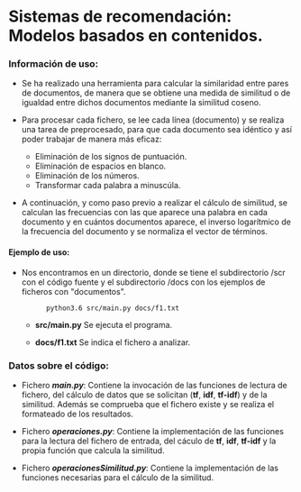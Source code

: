 # Sistemas de recomendación: Modelos basados en contenidos.

### Información de uso:

* Se ha realizado una herramienta para calcular la similaridad entre pares de documentos, de manera que se obtiene una medida de similitud o de igualdad entre dichos documentos mediante la similitud coseno.


* Para procesar cada fichero, se lee cada línea (documento) y se realiza una tarea de preprocesado, para que cada documento sea idéntico y así poder trabajar de manera más eficaz:

   * Eliminación de los signos de puntuación.
   * Eliminación de espacios en blanco.
   * Eliminación de los números.
   * Transformar cada palabra a minuscúla.


* A continuación, y como paso previo a realizar el cálculo de similitud, se calculan las frecuencias con las que aparece una palabra en cada documento y en cuántos documentos aparece, el inverso logarítmico de la frecuencia del documento y se normaliza el vector de términos.


#### Ejemplo de uso:

* Nos encontramos en un directorio, donde se tiene el subdirectorio /scr con el código fuente y el subdirectorio /docs con los ejemplos de ficheros con "documentos". 

			python3.6 src/main.py docs/f1.txt
        
    * **src/main.py** Se ejecuta el programa.
    
    * **docs/f1.txt** Se indica el fichero a analizar.


### Datos sobre el código:

* Fichero ***main.py***: Contiene la invocación de las funciones de lectura de fichero, del cálculo de datos que se solicitan (**tf**, **idf**, **tf-idf**) y de la similitud. Además se comprueba que el fichero existe y se realiza el formateado de los resultados.


* Fichero ***operaciones.py***: Contiene la implementación de las funciones para la lectura del fichero de entrada, del cáculo de **tf**, **idf**, **tf-idf** y la propia función que calcula la similitud.

* Fichero ***operacionesSimilitud.py***: Contiene la implementación de las funciones necesarias para el cálculo de la similitud.
